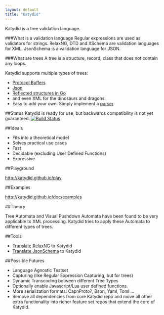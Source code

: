 ```yaml
---
layout: default
title: "Katydid"
---
```


Katydid is a tree validation language.

###What is a validation language
Regular expressions are used as validators for strings.
RelaxNG, DTD and XSchema are validation languages for XML.
JsonSchema is a validation language for JSON.

###What are trees
A tree is a structure, record, class that does not contain any loops.

Katydid supports multiple types of trees:

  * [Protocol Buffers](https://developers.google.com/protocol-buffers/)
  * [Json](http://json.org/)
  * [Reflected structures in Go](http://golang.org/pkg/reflect)
  * and even XML for the dinosaurs and dragons.
  * Easy to add your own. Simply implement a [parser](http://katydid.github.io/dev/parsers)

##Status
Katydid is ready for use, but backwards compatibility is not yet guaranteed.
[![Build Status](https://drone.io/github.com/katydid/katydid/status.png)](https://drone.io/github.com/katydid/katydid/latest)

##Ideals

  * Fits into a theoretical model
  * Solves practical use cases
  * Fast
  * Decidable (excluding User Defined Functions)
  * Expressive

##Playground

http://katydid.github.io/play

##Examples

http://katydid.github.io/doc/examples

##Theory

Tree Automata and Visual Pushdown Automata have been found to be very applicable to XML processing.
Katydid tries to apply these Automata to different types of trees.

##Tools

  * [Translate RelaxNG](https://github.com/katydid/relaxng) to Katydid
  * [Translate JsonSchema](https://github.com/katydid/jsonschema) to Katydid

##Possible Futures

  * Language Agnostic Testset
  * Capturing (like Regular Expression Capturing, but for trees)
  * Dynamic Transcoding between different Tree Types
  * Optionally enable Javascript/Lua user defined functions.
  * More serialization formats: CapnProto?, Bson, Yaml, Toml ...
  * Remove all dependencies from core Katydid repo and move all other extra functionality into richer feature set repos that extend the core of Katydid.
